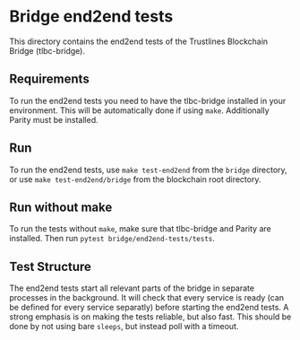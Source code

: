 # Bridge end2end tests

This directory contains the end2end tests of the Trustlines Blockchain Bridge (tlbc-bridge).

## Requirements

To run the end2end tests you need to have the tlbc-bridge
installed in your environment. This will be automatically done if using `make`.
Additionally Parity must be installed.

## Run

To run the end2end tests, use
`make test-end2end`
from the `bridge` directory, or use `make test-end2end/bridge`
from the blockchain root directory.

## Run without make

To run the tests without `make`, make sure that tlbc-bridge and Parity
are installed. Then run `pytest bridge/end2end-tests/tests`.

## Test Structure

The end2end tests start all relevant parts of the bridge in separate processes in the background.
It will check that every service is ready (can be defined for every service separatly) before starting the end2end tests.
A strong emphasis is on making the tests reliable, but also fast. This should be done by not using bare `sleeps`,
but instead poll with a timeout.
